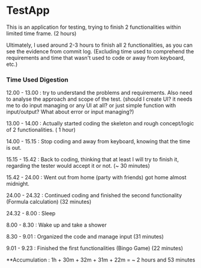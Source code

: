 # TestApp
This is an application for testing, trying to finish 2 functionalities within limited time frame. (2 hours)

Ultimately, I used around 2-3 hours to finish all 2 functionalities, as you can see the evidence from commit log.
(Excluding time used to comprehend the requirements and time that wasn't used to code or away from keyboard, etc.)

### Time Used Digestion
12.00 - 13.00 : try to understand the problems and requirements. Also need to analyse the approach and scope of the test. (should I create UI? it needs me to do input managing or any UI at all? or just simple function with input/output? What about error or input managing?)

13.00 - 14.00 : Actually started coding the skeleton and rough concept/logic of 2 functionalities. ( 1 hour)

14.00 - 15.15 : Stop coding and away from keyboard, knowing that the time is out.

15.15 - 15.42 : Back to coding, thinking that at least I will try to finish it, regarding the tester would accept it or not. (~ 30 minutes)

15.42 - 24.00 : Went out from home (party with friends) got home almost midnight.

24.00 - 24.32 : Continued coding and finished the second functionality (Formula calculation) (32 minutes)

24.32 - 8.00 : Sleep

8.00 - 8.30 : Wake up and take a shower

8.30 - 9.01 : Organized the code and manage input (31 minutes)

9.01 - 9.23 : Finished the first functionalities (Bingo Game) (22 minutes)

**Accumulation : 1h + 30m + 32m + 31m + 22m = ~ 2 hours and 53 minutes
